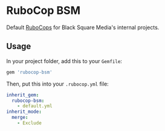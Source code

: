 # RuboCop BSM

Default [RuboCops](https://github.com/rubocop-hq/rubocop) for Black Square Media's internal projects.

## Usage

In your project folder, add this to your `Gemfile`:

```ruby
gem 'rubocop-bsm'
```

Then, put this into your `.rubocop.yml` file:

```yaml
inherit_gem:
  rubocop-bsm:
    - default.yml
inherit_mode:
  merge:
    - Exclude
```
